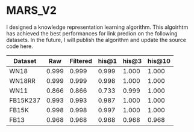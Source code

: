 # MARS_V2
I designed a knowledge representation learning algorithm. This algoirhtm has achieved the best performances for link predion on the following datasets. In the future, I will publish the algorithm and update the source code here.



| Dataset    | Raw   | Filtered | his@1     | his@3     | his@10    |
|----------|-------|----------|-------|-------|-------|
| WN18     | 0.999 | 0.999    | 0.999 | 1.000 | 1.000 |
| WN18RR   | 0.999 | 0.999    | 0.998 | 1.000 | 1.000 |
| WN11     | 0.866 | 0.866    | 0.733 | 0.999 | 1.000 |
| FB15K237 | 0.993 | 0.993    | 0.987 | 1.000 | 1.000 |
| FB15K    | 0.998 | 0.998    | 0.997 | 1.000 | 1.000 |
| FB13     | 0.968 | 0.968    | 0.968 | 0.968 | 0.968 |
